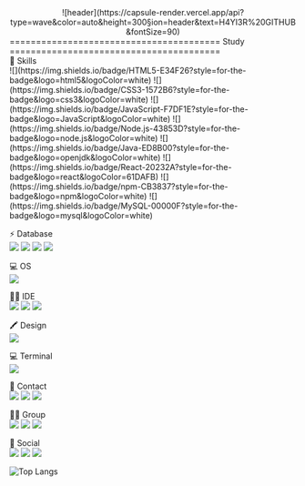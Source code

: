<!--타이틀 부분-->
<div align="center">
  ![header](https://capsule-render.vercel.app/api?type=wave&color=auto&height=300&section=header&text=H4YI3R%20GITHUB&fontSize=90)
</div>
======================================== Study ========================================<br>
🚀 Skills<br>
![](https://img.shields.io/badge/HTML5-E34F26?style=for-the-badge&logo=html5&logoColor=white)
![](https://img.shields.io/badge/CSS3-1572B6?style=for-the-badge&logo=css3&logoColor=white)
![](https://img.shields.io/badge/JavaScript-F7DF1E?style=for-the-badge&logo=JavaScript&logoColor=white)
![](https://img.shields.io/badge/Node.js-43853D?style=for-the-badge&logo=node.js&logoColor=white)
![](https://img.shields.io/badge/Java-ED8B00?style=for-the-badge&logo=openjdk&logoColor=white)
![](https://img.shields.io/badge/React-20232A?style=for-the-badge&logo=react&logoColor=61DAFB)
![](https://img.shields.io/badge/npm-CB3837?style=for-the-badge&logo=npm&logoColor=white)
![](https://img.shields.io/badge/MySQL-00000F?style=for-the-badge&logo=mysql&logoColor=white)

⚡ Database<br>
![](https://img.shields.io/badge/MySQL-005C84?style=for-the-badge&logo=mysql&logoColor=white)
![](https://img.shields.io/badge/Ubuntu-E95420?style=for-the-badge&logo=ubuntu&logoColor=white)
![](https://img.shields.io/badge/Linux-FCC624?style=for-the-badge&logo=linux&logoColor=black)
![](https://img.shields.io/badge/Cent%20OS-262577?style=for-the-badge&logo=CentOS&logoColor=white)

💻 OS<br>
![](https://img.shields.io/badge/Windows-0078D6?style=for-the-badge&logo=windows&logoColor=white)

👩‍💻 IDE<br>
![](https://img.shields.io/badge/IntelliJ_IDEA-000000.svg?style=for-the-badge&logo=intellij-idea&logoColor=white)
![](https://img.shields.io/badge/Visual_Studio_Code-0078D4?style=for-the-badge&logo=visual%20studio%20code&logoColor=white)
![](https://img.shields.io/badge/Eclipse-2C2255?style=for-the-badge&logo=eclipse&logoColor=white)

🖍 Design<br>
![](https://img.shields.io/badge/Figma-F24E1E?style=for-the-badge&logo=figma&logoColor=white)

💻 Terminal<br>
![](https://img.shields.io/badge/GIT-E44C30?style=for-the-badge&logo=git&logoColor=white)

📱 Contact<br>
![](https://img.shields.io/badge/Gmail-D14836?style=for-the-badge&logo=gmail&logoColor=white)
![](https://img.shields.io/badge/Messenger-00B2FF?style=for-the-badge&logo=messenger&logoColor=white)
![](https://img.shields.io/badge/Microsoft_Outlook-0078D4?style=for-the-badge&logo=microsoft-outlook&logoColor=white)

🤜🤛 Group<br>
![](https://img.shields.io/badge/Discord-7289DA?style=for-the-badge&logo=discord&logoColor=white)
![](https://img.shields.io/badge/Reddit-FF4500?style=for-the-badge&logo=Reddit&logoColor=white)
![](https://img.shields.io/badge/Google-4285F4?logo=google&logoColor=fff&style=for-the-badge)

👨 Social<br>
![](https://img.shields.io/badge/Facebook-1877F2?style=for-the-badge&logo=facebook&logoColor=white)
![](https://img.shields.io/badge/GitHub-100000?style=for-the-badge&logo=github&logoColor=white)
![](https://img.shields.io/badge/Reddit-FF4500?style=for-the-badge&logo=reddit&logoColor=white)

![Top Langs](https://github-readme-stats.vercel.app/api/top-langs/?H4YI3R=anuraghazra&layout=compact)
